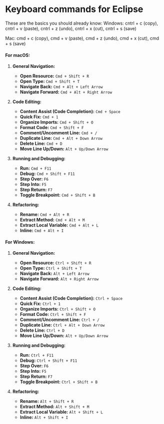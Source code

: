# Keyboard commands for Eclipse

These are the basics you should already know:
Windows:
 cntrl + c (copy), cntrl + v (paste), cntrl + z (undo), cntrl + x (cut), cntrl + s (save)

Mac:
cmd + c (copy), cmd + v (paste), cmd + z (undo), cmd + x (cut), cmd + s (save)

#### For macOS:

1. **General Navigation:**
   - **Open Resource:** `Cmd + Shift + R`
   - **Open Type:** `Cmd + Shift + T`
   - **Navigate Back:** `Cmd + Alt + Left Arrow`
   - **Navigate Forward:** `Cmd + Alt + Right Arrow`

2. **Code Editing:**
   - **Content Assist (Code Completion):** `Cmd + Space`
   - **Quick Fix:** `Cmd + 1`
   - **Organize Imports:** `Cmd + Shift + O`
   - **Format Code:** `Cmd + Shift + F`
   - **Comment/Uncomment Line:** `Cmd + /`
   - **Duplicate Line:** `Cmd + Alt + Down Arrow`
   - **Delete Line:** `Cmd + D`
   - **Move Line Up/Down:** `Alt + Up/Down Arrow`

3. **Running and Debugging:**
   - **Run:** `Cmd + F11`
   - **Debug:** `Cmd + Shift + F11`
   - **Step Over:** `F6`
   - **Step Into:** `F5`
   - **Step Return:** `F7`
   - **Toggle Breakpoint:** `Cmd + Shift + B`

4. **Refactoring:**
   - **Rename:** `Cmd + Alt + R`
   - **Extract Method:** `Cmd + Alt + M`
   - **Extract Local Variable:** `Cmd + Alt + L`
   - **Inline:** `Cmd + Alt + I`

#### For Windows:

1. **General Navigation:**
   - **Open Resource:** `Ctrl + Shift + R`
   - **Open Type:** `Ctrl + Shift + T`
   - **Navigate Back:** `Alt + Left Arrow`
   - **Navigate Forward:** `Alt + Right Arrow`

2. **Code Editing:**
   - **Content Assist (Code Completion):** `Ctrl + Space`
   - **Quick Fix:** `Ctrl + 1`
   - **Organize Imports:** `Ctrl + Shift + O`
   - **Format Code:** `Ctrl + Shift + F`
   - **Comment/Uncomment Line:** `Ctrl + /`
   - **Duplicate Line:** `Ctrl + Alt + Down Arrow`
   - **Delete Line:** `Ctrl + D`
   - **Move Line Up/Down:** `Alt + Up/Down Arrow`

3. **Running and Debugging:**
   - **Run:** `Ctrl + F11`
   - **Debug:** `Ctrl + Shift + F11`
   - **Step Over:** `F6`
   - **Step Into:** `F5`
   - **Step Return:** `F7`
   - **Toggle Breakpoint:** `Ctrl + Shift + B`

4. **Refactoring:**
   - **Rename:** `Alt + Shift + R`
   - **Extract Method:** `Alt + Shift + M`
   - **Extract Local Variable:** `Alt + Shift + L`
   - **Inline:** `Alt + Shift + I`



